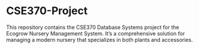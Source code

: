 # CSE370-Project
This repository contains the CSE370 Database Systems project for the Ecogrow Nursery Management System. It’s a comprehensive solution for managing a modern nursery that specializes in both plants and accessories.
